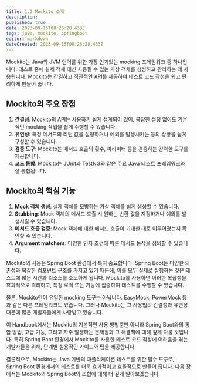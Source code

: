 ```yaml
---
title: 1.2 Mockito 소개
description: 
published: true
date: 2023-09-15T08:26:28.433Z
tags: java, mockito, springboot
editor: markdown
dateCreated: 2023-09-15T08:26:28.433Z
---
```


Mockito는 Java와 JVM 언어를 위한 가장 인기있는 mocking 프레임워크 중 하나입니다. 테스트 중에 실제 객체 대신 사용될 수 있는 가상 객체를 생성하고 관리하는 데 사용됩니다. Mockito는 간결하고 직관적인 API를 제공하여 테스트 코드 작성을 쉽고 편리하게 만들어 줍니다.

## Mockito의 주요 장점

1. **간결성**: Mockito의 API는 사용하기 쉽게 설계되어 있어, 복잡한 설정 없이도 기본적인 mocking 작업을 쉽게 수행할 수 있습니다.
1. **유연성**: 특정 메서드의 리턴 값을 설정하거나 예외를 발생시키는 등의 상황을 쉽게 구성할 수 있습니다.
1. **검증 도구**: Mockito는 메서드 호출의 횟수, 파라미터 등을 검증하는 강력한 도구를 제공합니다.
1. **코드 통합**: Mockito는 JUnit과 TestNG와 같은 주요 Java 테스트 프레임워크와 잘 통합됩니다.

## Mockito의 핵심 기능

1. **Mock 객체 생성**: 실제 객체를 모방하는 가상 객체를 쉽게 생성할 수 있습니다.
1. **Stubbing**: Mock 객체의 메서드 호출 시 원하는 반환 값을 지정하거나 예외를 발생시킬 수 있습니다.
1. **메서드 호출 검증**: Mock 객체에 대한 메서드 호출이 기대한 대로 이루어졌는지 확인할 수 있습니다.
1. **Argument matchers**: 다양한 인자 조건에 따른 메서드 동작을 정의할 수 있습니다.

Mockito의 사용은 Spring Boot 환경에서 특히 중요합니다. Spring Boot는 다양한 의존성과 복잡한 컴포넌트 구조를 가지고 있기 때문에, 이를 모두 실제로 실행하는 것은 테스트에 많은 시간과 리소스를 소모하게 됩니다. Mockito를 사용하면 이러한 복잡성을 효과적으로 격리하고, 특정 로직 또는 기능에 집중하여 테스트를 수행할 수 있습니다.

물론, Mockito만이 유일한 mocking 도구는 아닙니다. EasyMock, PowerMock 등과 같은 다른 프레임워크도 있습니다. 그러나 Mockito는 그 사용법의 간결성과 유연성 때문에 많은 개발자들에게 사랑받고 있습니다.

이 Handbook에서는 Mockito의 기본적인 사용 방법뿐만 아니라 Spring Boot와의 통합 방법, 고급 기능, 그리고 자주 발생하는 문제점과 그 해결책에 대해 깊게 다룰 것입니다. 특히 Spring Boot 환경에서 Mockito를 사용한 테스트 코드 작성에 어려움을 겪는 개발자들을 위해, 단계별 실용적인 가이드와 팁을 제공합니다.

결론적으로, Mockito는 Java 기반의 애플리케이션 테스트를 위한 필수 도구로, Spring Boot 환경에서의 테스트를 더욱 효과적이고 효율적으로 만들어 줍니다. 다음 장에서는 Mockito와 Spring Boot의 조합에 대해 더 깊게 알아보겠습니다.